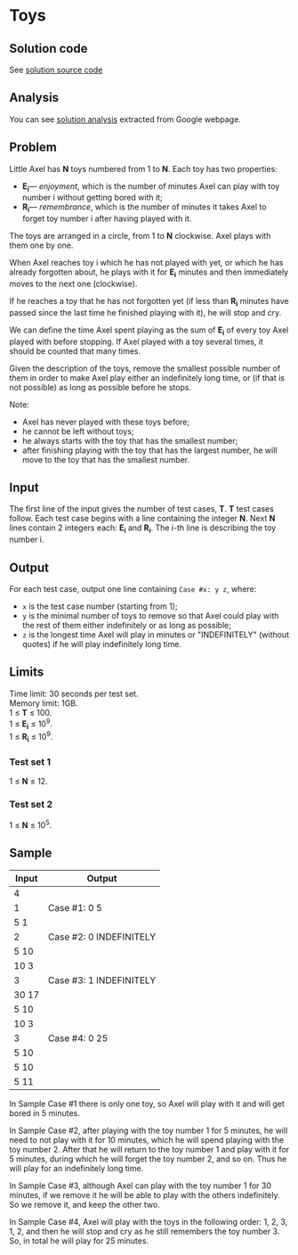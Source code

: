 # Toys

## Solution code

See [solution source code](/Round%20E/Toys/solution.js)

## Analysis

You can see [solution analysis](/Round%20E/Toys/analysis.md) extracted from Google webpage.

## Problem

Little Axel has **N** toys numbered from 1 to **N**. Each toy has two properties:

- **E<sub>i</sub>**— _enjoyment_, which is the number of minutes Axel can play with toy number i without getting bored with it;
- **R<sub>i</sub>**— _remembrance_, which is the number of minutes it takes Axel to forget toy number i after having played with it.

The toys are arranged in a circle, from 1 to **N** clockwise. Axel plays with them one by one.

When Axel reaches toy i which he has not played with yet, or which he has already forgotten about, he plays with it for **E<sub>i</sub>** minutes and then immediately moves to the next one (clockwise).

If he reaches a toy that he has not forgotten yet (if less than **R<sub>i</sub>** minutes have passed since the last time he finished playing with it), he will stop and cry.

We can define the time Axel spent playing as the sum of **E<sub>i</sub>** of every toy Axel played with before stopping. If Axel played with a toy several times, it should be counted that many times.

Given the description of the toys, remove the smallest possible number of them in order to make Axel play either an indefinitely long time, or (if that is not possible) as long as possible before he stops.

Note:

- Axel has never played with these toys before;
- he cannot be left without toys;
- he always starts with the toy that has the smallest number;
- after finishing playing with the toy that has the largest number, he will move to the toy that has the smallest number.

## Input

The first line of the input gives the number of test cases, **T**. **T** test cases follow. Each test case begins with a line containing the integer **N**. Next **N** lines contain 2 integers each: **E<sub>i</sub>** and **R<sub>i</sub>**. The i-th line is describing the toy number i.

## Output

For each test case, output one line containing `Case #x: y z`, where:

- `x` is the test case number (starting from 1);
- `y` is the minimal number of toys to remove so that Axel could play with the rest of them either indefinitely or as long as possible;
- `z` is the longest time Axel will play in minutes or "INDEFINITELY" (without quotes) if he will play indefinitely long time.

## Limits

Time limit: 30 seconds per test set.<br>
Memory limit: 1GB.<br>
1 ≤ **T** ≤ 100.<br>
1 ≤ **E<sub>i</sub>** ≤ 10<sup>9</sup>.<br>
1 ≤ **R<sub>i</sub>** ≤ 10<sup>9</sup>.

### Test set 1

1 ≤ **N** ≤ 12.

### Test set 2

1 ≤ **N** ≤ 10<sup>5</sup>.

## Sample

| Input | Output                  |
| ----- | ----------------------- |
| 4     |                         |
| 1     | Case #1: 0 5            |
| 5 1   |                         |
| 2     | Case #2: 0 INDEFINITELY |
| 5 10  |                         |
| 10 3  |                         |
| 3     | Case #3: 1 INDEFINITELY |
| 30 17 |                         |
| 5 10  |                         |
| 10 3  |                         |
| 3     | Case #4: 0 25           |
| 5 10  |                         |
| 5 10  |                         |
| 5 11  |                         |

In Sample Case #1 there is only one toy, so Axel will play with it and will get bored in 5 minutes.

In Sample Case #2, after playing with the toy number 1 for 5 minutes, he will need to not play with it for 10 minutes, which he will spend playing with the toy number 2. After that he will return to the toy number 1 and play with it for 5 minutes, during which he will forget the toy number 2, and so on. Thus he will play for an indefinitely long time.

In Sample Case #3, although Axel can play with the toy number 1 for 30 minutes, if we remove it he will be able to play with the others indefinitely. So we remove it, and keep the other two.

In Sample Case #4, Axel will play with the toys in the following order: 1, 2, 3, 1, 2, and then he will stop and cry as he still remembers the toy number 3. So, in total he will play for 25 minutes.
